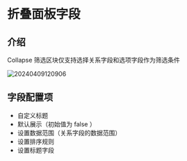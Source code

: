 # 折叠面板字段

## 介绍

Collapse 筛选区块仅支持选择关系字段和选项字段作为筛选条件

![20240409120906](https://nocobase-docs.oss-cn-beijing.aliyuncs.com/20240409120906.png)
## 字段配置项

- 自定义标题
- 默认展示（初始值为 false ）
- 设置数据范围（关系字段的数据范围）
- 设置排序规则
- 设置标题字段
